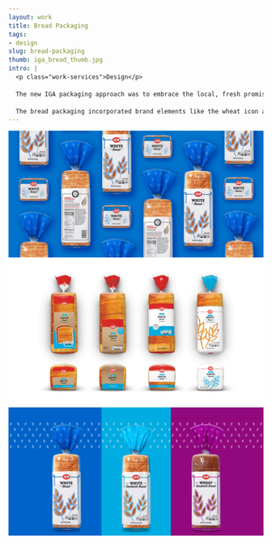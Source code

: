 ```yaml
---
layout: work
title: Bread Packaging
tags:
- design
slug: bread-packaging
thumb: iga_bread_thumb.jpg
intro: |
  <p class="work-services">Design</p>

  The new IGA packaging approach was to embrace the local, fresh promise at the center of IGA’s legacy. The design brings much-needed personality and style to the IGA brand while remaining true to its heritage.

  The bread packaging incorporated brand elements like the wheat icon and color palette to create a clear visual language for the products while also showcasing what’s in the package.
---
```


![](../img/work/IGA_1.jpg)
![](../img/work/IGA_2.jpg)
![](../img/work/IGA_3.jpg)
